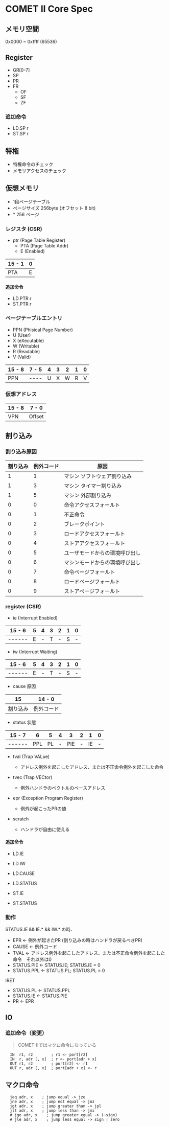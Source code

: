 # COMET II Core Spec

## メモリ空間

0x0000 ~ 0xffff (65536)

## Register

- GR[0-7]
- SP
- PR
- FR
  - OF
  - SF
  - ZF

### 追加命令

- LD.SP r
- ST.SP r

## 特権

- 特権命令のチェック
- メモリアクセスのチェック
<!-- - 特権レジスタアクセスのチェック -->

## 仮想メモリ

- 1段ページテーブル
- ページサイズ 256byte (オフセット 8 bit)
- \* 256 ページ

### レジスタ (CSR)

- ptr (Page Table Register)
  - PTA (Page Table Addr)
  - E (Enabled)

| 15 - 1 | 0   |
| ------ | --- |
| PTA    | E   |

#### 追加命令

- LD.PTR r
- ST.PTR r

### ページテーブルエントリ

- PPN (Phisical Page Number)
- U (User)
- X (eXecutable)
- W (Writable)
- R (Readable)
- V (Valid)

| 15 - 8 | 7 - 5 | 4   | 3   | 2   | 1   | 0   |
| ------ | ----- | --- | --- | --- | --- | --- |
| PPN    | ----  | U   | X   | W   | R   | V   |

### 仮想アドレス

| 15 - 8 | 7 - 0  |
| ------ | ------ |
| VPN    | Offset |

## 割り込み

### 割り込み原因

| 割り込み | 例外コード | 原因                           |
| -------- | ---------- | ------------------------------ |
| 1        | 1          | マシン ソフトウェア割り込み    |
| 1        | 3          | マシン タイマー割り込み        |
| 1        | 5          | マシン 外部割り込み            |
| 0        | 0          | 命令アクセスフォールト         |
| 0        | 1          | 不正命令                       |
| 0        | 2          | ブレークポイント               |
| 0        | 3          | ロードアクセスフォールト       |
| 0        | 4          | ストアアクセスフォールト       |
| 0        | 5          | ユーザモードからの環境呼び出し |
| 0        | 6          | マシンモードからの環境呼び出し |
| 0        | 7          | 命令ページフォールト           |
| 0        | 8          | ロードページフォールト         |
| 0        | 9          | ストアページフォールト         |

### register (CSR)

- ie (Interrupt Enabled)

| 15 - 6 | 5   | 4   | 3   | 2   | 1   | 0   |
| ------ | --- | --- | --- | --- | --- | --- |
| ------ | E   | -   | T   | -   | S   | -   |

- iw (Interrupt Waiting)

| 15 - 6 | 5   | 4   | 3   | 2   | 1   | 0   |
| ------ | --- | --- | --- | --- | --- | --- |
| ------ | E   | -   | T   | -   | S   | -   |

- cause 原因

| 15       | 14 - 0     |
| -------- | ---------- |
| 割り込み | 例外コード |

- status 状態

| 15 - 7 | 6   | 5   | 4   | 3   | 2   | 1   | 0   |
| ------ | --- | --- | --- | --- | --- | --- | --- |
| ------ | PPL | PL  | -   | PIE | -   | IE  | -   |

- tval (Trap VALue)
  - アドレス例外を起こしたアドレス、または不正命令例外を起こした命令
- tvec (Trap VECtor)
  - 例外ハンドラのベクトルのベースアドレス

- epr (Exception Program Register)
  - 例外が起こったPRの値
- scratch
  - ハンドラが自由に使える

#### 追加命令

- LD.IE
- LD.IW
- LD.CAUSE
- LD.STATUS

- ST.IE
- ST.STATUS

### 動作

<!-- TODO: 環境呼び出し時の SP について考える -->

STATUS.IE && IE.* && IW.* の時、

- EPR <- 例外が起きたPR (割り込みの時はハンドラが戻るべきPR)
- CAUSE <- 例外コード
- TVAL <- アドレス例外を起こしたアドレス、または不正命令例外を起こした命令　それ以外は0
- STATUS.PIE <- STATUS.IE; STATUS.IE = 0
- STATUS.PPL <- STATUS.PL; STATUS.PL = 0

IRET

- STATUS.PL <- STATUS.PPL
- STATUS.IE <- STATUS.PIE
- PR <- EPR

## IO

### 追加命令（変更）

> COMET-IIではマクロ命令になっている

```
  IN  r1, r2        ; r1 <- port[r2]
  IN  r, adr [, x]  ; r <- port[adr + x]
  OUT r1, r2        ; port[r2] <- r1
  OUT r, adr [, x]  ; port[adr + x] <- r
```

## マクロ命令

```
  jeq adr, x    ; jump equal -> jze
  jne adr, x    ; jump not equal -> jnz
  jgt adr, x    ; jump greater than -> jpl
  jlt adr, x    ; jump less than -> jmi
  # jge adr, x    ; jump greater equal -> (~sign)
  # jle adr, x    ; jump less equal -> sign | zero
```
